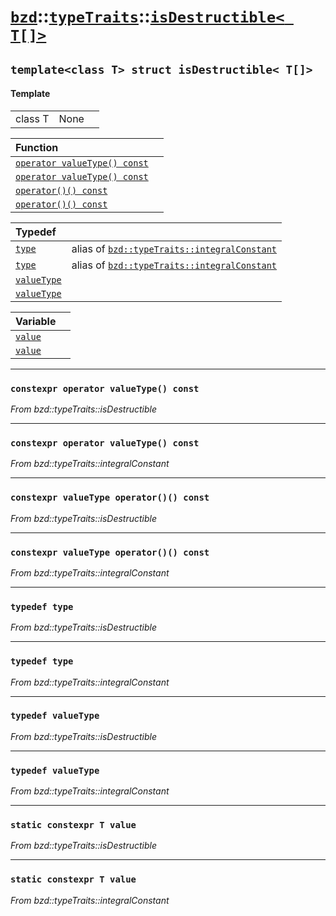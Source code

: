 # [`bzd`](../../../index.md)::[`typeTraits`](../../index.md)::[`isDestructible< T[]>`](../index.md)

## `template<class T> struct isDestructible< T[]>`

#### Template
||||
|---:|:---|:---|
|class T|None||

|Function||
|:---|:---|
|[`operator valueType() const`](./index.md)||
|[`operator valueType() const`](./index.md)||
|[`operator()() const`](./index.md)||
|[`operator()() const`](./index.md)||

|Typedef||
|:---|:---|
|[`type`](./index.md)|alias of [`bzd::typeTraits::integralConstant`](../integralconstant/index.md)|
|[`type`](./index.md)|alias of [`bzd::typeTraits::integralConstant`](../integralconstant/index.md)|
|[`valueType`](./index.md)||
|[`valueType`](./index.md)||

|Variable||
|:---|:---|
|[`value`](./index.md)||
|[`value`](./index.md)||
------
### `constexpr operator valueType() const`
*From bzd::typeTraits::isDestructible*


------
### `constexpr operator valueType() const`
*From bzd::typeTraits::integralConstant*


------
### `constexpr valueType operator()() const`
*From bzd::typeTraits::isDestructible*


------
### `constexpr valueType operator()() const`
*From bzd::typeTraits::integralConstant*


------
### `typedef type`
*From bzd::typeTraits::isDestructible*


------
### `typedef type`
*From bzd::typeTraits::integralConstant*


------
### `typedef valueType`
*From bzd::typeTraits::isDestructible*


------
### `typedef valueType`
*From bzd::typeTraits::integralConstant*


------
### `static constexpr T value`
*From bzd::typeTraits::isDestructible*


------
### `static constexpr T value`
*From bzd::typeTraits::integralConstant*


